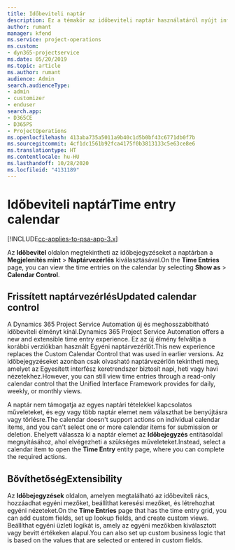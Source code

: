 ```yaml
---
title: Időbeviteli naptár
description: Ez a témakör az időbeviteli naptár használatáról nyújt információkat.
author: rumant
manager: kfend
ms.service: project-operations
ms.custom:
- dyn365-projectservice
ms.date: 05/20/2019
ms.topic: article
ms.author: rumant
audience: Admin
search.audienceType:
- admin
- customizer
- enduser
search.app:
- D365CE
- D365PS
- ProjectOperations
ms.openlocfilehash: 413aba735a5011a9b40c1d5b0bf43c6771db0f7b
ms.sourcegitcommit: 4cf1dc1561b92fca4175f0b3813133c5e63ce8e6
ms.translationtype: HT
ms.contentlocale: hu-HU
ms.lasthandoff: 10/28/2020
ms.locfileid: "4131189"
---
```

# <a name="time-entry-calendar"></a><span data-ttu-id="71853-103">Időbeviteli naptár</span><span class="sxs-lookup"><span data-stu-id="71853-103">Time entry calendar</span></span>

[!INCLUDE[cc-applies-to-psa-app-3.x](../includes/cc-applies-to-psa-app-3x.md)]

<span data-ttu-id="71853-104">Az **Időbevitel** oldalon megtekintheti az időbejegyzéseket a naptárban a **Megjelenítés mint** \> **Naptárvezérlés** kiválasztásával.</span><span class="sxs-lookup"><span data-stu-id="71853-104">On the **Time Entries** page, you can view the time entries on the calendar by selecting **Show as** \> **Calendar Control**.</span></span>

## <a name="updated-calendar-control"></a><span data-ttu-id="71853-105">Frissített naptárvezérlés</span><span class="sxs-lookup"><span data-stu-id="71853-105">Updated calendar control</span></span>

<span data-ttu-id="71853-106">A Dynamics 365 Project Service Automation új és meghosszabbítható időbeviteli élményt kínál.</span><span class="sxs-lookup"><span data-stu-id="71853-106">Dynamics 365 Project Service Automation offers a new and extensible time entry experience.</span></span> <span data-ttu-id="71853-107">Ez az új élmény felváltja a korábbi verziókban használt Egyéni naptárvezérlőt.</span><span class="sxs-lookup"><span data-stu-id="71853-107">This new experience replaces the Custom Calendar Control that was used in earlier versions.</span></span> <span data-ttu-id="71853-108">Az időbejegyzéseket azonban csak olvasható naptárvezérlőn tekintheti meg, amelyet az Egyesített interfész keretrendszer biztosít napi, heti vagy havi nézetekhez.</span><span class="sxs-lookup"><span data-stu-id="71853-108">However, you can still view time entries through a read-only calendar control that the Unified Interface Framework provides for daily, weekly, or monthly views.</span></span>

<span data-ttu-id="71853-109">A naptár nem támogatja az egyes naptári tételekkel kapcsolatos műveleteket, és egy vagy több naptár elemet nem választhat be benyújtásra vagy törlésre.</span><span class="sxs-lookup"><span data-stu-id="71853-109">The calendar doesn't support actions on individual calendar items, and you can't select one or more calendar items for submission or deletion.</span></span> <span data-ttu-id="71853-110">Ehelyett válassza ki a naptár elemet az **Időbejegyzés** entitásoldal megnyitásához, ahol elvégezheti a szükséges műveleteket.</span><span class="sxs-lookup"><span data-stu-id="71853-110">Instead, select a calendar item to open the **Time Entry** entity page, where you can complete the required actions.</span></span>

## <a name="extensibility"></a><span data-ttu-id="71853-111">Bővíthetőség</span><span class="sxs-lookup"><span data-stu-id="71853-111">Extensibility</span></span>

<span data-ttu-id="71853-112">Az **Időbejegyzések** oldalon, amelyen megtalálható az időbeviteli rács, hozzáadhat egyéni mezőket, beállíthat keresési mezőket, és létrehozhat egyéni nézeteket.</span><span class="sxs-lookup"><span data-stu-id="71853-112">On the **Time Entries** page that has the time entry grid, you can add custom fields, set up lookup fields, and create custom views.</span></span> <span data-ttu-id="71853-113">Beállíthat egyéni üzleti logikát is, amely az egyéni mezőkben kiválasztott vagy bevitt értékeken alapul.</span><span class="sxs-lookup"><span data-stu-id="71853-113">You can also set up custom business logic that is based on the values that are selected or entered in custom fields.</span></span>
